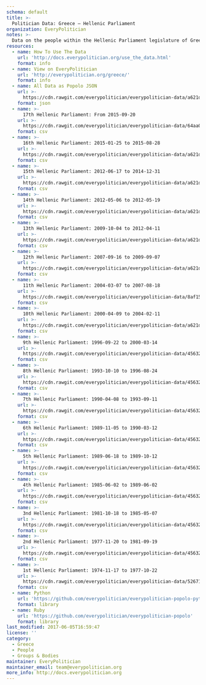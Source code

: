 ```yaml
---
schema: default
title: >-
  Politician Data: Greece — Hellenic Parliament
organization: EveryPolitician
notes: >-
  Data on the people within the Hellenic Parliament legislature of Greece.
resources:
  - name: How To Use The Data
    url: 'http://docs.everypolitician.org/use_the_data.html'
    format: info
  - name: View on EveryPolitician
    url: 'http://everypolitician.org/greece/'
    format: info
  - name: All Data as Popolo JSON
    url: >-
      https://cdn.rawgit.com/everypolitician/everypolitician-data/a621d70ef479e203b209b7cce2e7c1d6eac5597b/data/Greece/Parliament/ep-popolo-v1.0.json
    format: json
  - name: >-
      17th Hellenic Parliament: From 2015-09-20
    url: >-
      https://cdn.rawgit.com/everypolitician/everypolitician-data/64aa077d430d2561af3b1f6863b40a14c4a6daef/data/Greece/Parliament/term-17.csv
    format: csv
  - name: >-
      16th Hellenic Parliament: 2015-01-25 to 2015-08-28
    url: >-
      https://cdn.rawgit.com/everypolitician/everypolitician-data/a621d70ef479e203b209b7cce2e7c1d6eac5597b/data/Greece/Parliament/term-16.csv
    format: csv
  - name: >-
      15th Hellenic Parliament: 2012-06-17 to 2014-12-31
    url: >-
      https://cdn.rawgit.com/everypolitician/everypolitician-data/a621d70ef479e203b209b7cce2e7c1d6eac5597b/data/Greece/Parliament/term-15.csv
    format: csv
  - name: >-
      14th Hellenic Parliament: 2012-05-06 to 2012-05-19
    url: >-
      https://cdn.rawgit.com/everypolitician/everypolitician-data/a621d70ef479e203b209b7cce2e7c1d6eac5597b/data/Greece/Parliament/term-14.csv
    format: csv
  - name: >-
      13th Hellenic Parliament: 2009-10-04 to 2012-04-11
    url: >-
      https://cdn.rawgit.com/everypolitician/everypolitician-data/a621d70ef479e203b209b7cce2e7c1d6eac5597b/data/Greece/Parliament/term-13.csv
    format: csv
  - name: >-
      12th Hellenic Parliament: 2007-09-16 to 2009-09-07
    url: >-
      https://cdn.rawgit.com/everypolitician/everypolitician-data/a621d70ef479e203b209b7cce2e7c1d6eac5597b/data/Greece/Parliament/term-12.csv
    format: csv
  - name: >-
      11th Hellenic Parliament: 2004-03-07 to 2007-08-18
    url: >-
      https://cdn.rawgit.com/everypolitician/everypolitician-data/8af1562e74e829cccf84010f19bfd05a3734721a/data/Greece/Parliament/term-11.csv
    format: csv
  - name: >-
      10th Hellenic Parliament: 2000-04-09 to 2004-02-11
    url: >-
      https://cdn.rawgit.com/everypolitician/everypolitician-data/a621d70ef479e203b209b7cce2e7c1d6eac5597b/data/Greece/Parliament/term-10.csv
    format: csv
  - name: >-
      9th Hellenic Parliament: 1996-09-22 to 2000-03-14
    url: >-
      https://cdn.rawgit.com/everypolitician/everypolitician-data/45632fe969b758eb35c4dbc035057008a87d6bc2/data/Greece/Parliament/term-9.csv
    format: csv
  - name: >-
      8th Hellenic Parliament: 1993-10-10 to 1996-08-24
    url: >-
      https://cdn.rawgit.com/everypolitician/everypolitician-data/45632fe969b758eb35c4dbc035057008a87d6bc2/data/Greece/Parliament/term-8.csv
    format: csv
  - name: >-
      7th Hellenic Parliament: 1990-04-08 to 1993-09-11
    url: >-
      https://cdn.rawgit.com/everypolitician/everypolitician-data/45632fe969b758eb35c4dbc035057008a87d6bc2/data/Greece/Parliament/term-7.csv
    format: csv
  - name: >-
      6th Hellenic Parliament: 1989-11-05 to 1990-03-12
    url: >-
      https://cdn.rawgit.com/everypolitician/everypolitician-data/45632fe969b758eb35c4dbc035057008a87d6bc2/data/Greece/Parliament/term-6.csv
    format: csv
  - name: >-
      5th Hellenic Parliament: 1989-06-18 to 1989-10-12
    url: >-
      https://cdn.rawgit.com/everypolitician/everypolitician-data/45632fe969b758eb35c4dbc035057008a87d6bc2/data/Greece/Parliament/term-5.csv
    format: csv
  - name: >-
      4th Hellenic Parliament: 1985-06-02 to 1989-06-02
    url: >-
      https://cdn.rawgit.com/everypolitician/everypolitician-data/45632fe969b758eb35c4dbc035057008a87d6bc2/data/Greece/Parliament/term-4.csv
    format: csv
  - name: >-
      3nd Hellenic Parliament: 1981-10-18 to 1985-05-07
    url: >-
      https://cdn.rawgit.com/everypolitician/everypolitician-data/45632fe969b758eb35c4dbc035057008a87d6bc2/data/Greece/Parliament/term-3.csv
    format: csv
  - name: >-
      2nd Hellenic Parliament: 1977-11-20 to 1981-09-19
    url: >-
      https://cdn.rawgit.com/everypolitician/everypolitician-data/45632fe969b758eb35c4dbc035057008a87d6bc2/data/Greece/Parliament/term-2.csv
    format: csv
  - name: >-
      1st Hellenic Parliament: 1974-11-17 to 1977-10-22
    url: >-
      https://cdn.rawgit.com/everypolitician/everypolitician-data/52671aaeb0649d76acd99e1b0603588c44c2a017/data/Greece/Parliament/term-1.csv
    format: csv
  - name: Python
    url: 'https://github.com/everypolitician/everypolitician-popolo-python'
    format: library
  - name: Ruby
    url: 'https://github.com/everypolitician/everypolitician-popolo'
    format: library
last_modified: 2017-06-05T16:59:47
license: ''
category:
  - Greece
  - People
  - Groups & Bodies
maintainer: EveryPolitician
maintainer_email: team@everypolitician.org
more_info: http://docs.everypolitician.org
---
```

